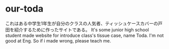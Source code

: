 # our-toda
これはある中学生1年生が自分のクラスの人気者、ティッシュケースカバーの戸田を紹介するために作ったサイトである。
It's some junior high school student made website for introduce class's tissue case, name Toda.
I'm not good at Eng. So if i made wrong, please teach me.
